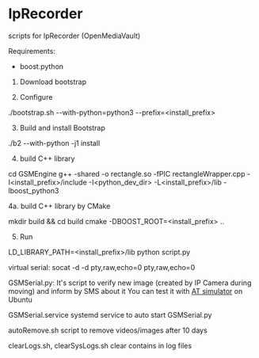 # IpRecorder
scripts for IpRecorder (OpenMediaVault)

Requirements:
- boost.python


1. Download bootstrap

2. Configure

./bootstrap.sh --with-python=python3 --prefix=<install_prefix>

3. Build and install Bootstrap

./b2 --with-python -j1 install

4. build C++ library

cd GSMEngine
g++ -shared -o rectangle.so -fPIC rectangleWrapper.cpp -I<install_prefix>/include -I<python_dev_dir> -L<install_prefix>/lib -lboost_python3

4a. build C++ library by CMake

mkdir build && cd build
cmake -DBOOST_ROOT=<install_prefix> ..

5. Run

LD_LIBRARY_PATH=<install_prefix>/lib python script.py

virtual serial:
socat -d -d pty,raw,echo=0 pty,raw,echo=0

GSMSerial.py:
It's script to verify new image (created by IP Camera during moving) and inform by SMS about it
You can test it with [AT simulator](https://github.com/celersms/AT-Emulator) on Ubuntu

GSMSerial.service
systemd service to auto start GSMSerial.py

autoRemove.sh
script to remove videos/images after 10 days

clearLogs.sh, clearSysLogs.sh
clear contains in log files



